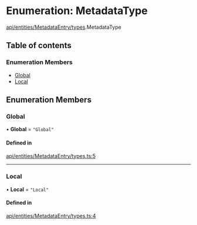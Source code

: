 # Enumeration: MetadataType

[api/entities/MetadataEntry/types](../wiki/api.entities.MetadataEntry.types).MetadataType

## Table of contents

### Enumeration Members

- [Global](../wiki/api.entities.MetadataEntry.types.MetadataType#global)
- [Local](../wiki/api.entities.MetadataEntry.types.MetadataType#local)

## Enumeration Members

### Global

• **Global** = ``"Global"``

#### Defined in

[api/entities/MetadataEntry/types.ts:5](https://github.com/PolymeshAssociation/polymesh-sdk/blob/31fdce23/src/api/entities/MetadataEntry/types.ts#L5)

___

### Local

• **Local** = ``"Local"``

#### Defined in

[api/entities/MetadataEntry/types.ts:4](https://github.com/PolymeshAssociation/polymesh-sdk/blob/31fdce23/src/api/entities/MetadataEntry/types.ts#L4)

